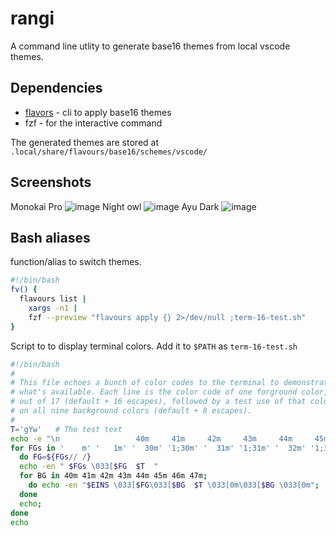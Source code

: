 
# rangi

A command line utlity to generate base16 themes from local vscode themes.

## Dependencies

- [flavors](https://github.com/Misterio77/flavours) - cli to apply base16 themes
- fzf - for the interactive command

The generated themes are stored at `.local/share/flavours/base16/schemes/vscode/`

## Screenshots

Monokai Pro
![image](https://user-images.githubusercontent.com/49595512/169673165-73fb7d89-7d5c-4283-a00d-e2c5f9fb6c62.png)
Night owl
![image](https://user-images.githubusercontent.com/49595512/169673192-19dc1976-5ff5-4388-b2f8-0f10701a116a.png)
Ayu Dark
![image](https://user-images.githubusercontent.com/49595512/169673242-56665575-cca3-46e6-a85c-fe1c79f36573.png)


## Bash aliases

function/alias to switch themes.

```bash
#!/bin/bash
fv() {
  flavours list |
    xargs -n1 |
    fzf --preview "flavours apply {} 2>/dev/null ;term-16-test.sh"
}
```

Script to to display terminal colors. Add it to `$PATH` as `term-16-test.sh`

```bash
#!/bin/bash
#
# This file echoes a bunch of color codes to the terminal to demonstrate
# what's available. Each line is the color code of one forground color,
# out of 17 (default + 16 escapes), followed by a test use of that color
# on all nine background colors (default + 8 escapes).
#
T='gYw'   # The test text
echo -e "\n                 40m     41m     42m     43m     44m     45m     46m     47m";
for FGs in '    m' '   1m' '  30m' '1;30m' '  31m' '1;31m' '  32m' '1;32m' '  33m' '1;33m' '  34m' '1;34m' '  35m' '1;35m' '  36m' '1;36m' '  37m' '1;37m';
  do FG=${FGs// /}
  echo -en " $FGs \033[$FG  $T  "
  for BG in 40m 41m 42m 43m 44m 45m 46m 47m;
    do echo -en "$EINS \033[$FG\033[$BG  $T \033[0m\033[$BG \033[0m";
  done
  echo;
done
echo
```
